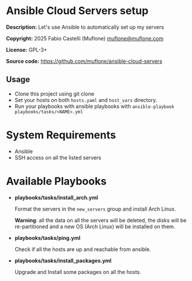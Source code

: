 # Ansible Cloud Servers setup

**Description:** Let's use Ansible to automatically set up my servers

**Copyright:** 2025 Fabio Castelli (Muflone) <muflone@muflone.com>

**License:** GPL-3+

**Source code:** https://github.com/muflone/ansible-cloud-servers

## Usage

- Clone this project using git clone
- Set your hosts on both `hosts.yaml` and `host_vars` directory.
- Run your playbooks with ansible playbooks with
`ansible-playbook playbooks/tasks/<NAME>.yml`

# System Requirements

* Ansible
* SSH access on all the listed servers

# Available Playbooks

- **playbooks/tasks/install_arch.yml**

  Format the servers in the `new_servers` group and install Arch Linux.

  **Warning**: all the data on all the servers will be deleted, the disks will
  be re-partitioned and a new OS (Arch Linux) will be installed on them.
- **playbooks/tasks/ping.yml**

  Check if all the hosts are up and reachable from ansible.
- **playbooks/tasks/install_packages.yml**

  Upgrade and Install some packages on all the hosts.
